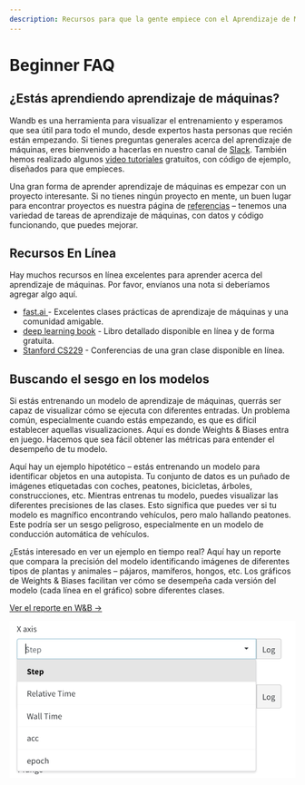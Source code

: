 ```yaml
---
description: Recursos para que la gente empiece con el Aprendizaje de Máquinas
---
```


# Beginner FAQ

## ¿Estás aprendiendo aprendizaje de máquinas?

Wandb es una herramienta para visualizar el entrenamiento y esperamos que sea útil para todo el mundo, desde expertos hasta personas que recién están empezando. Si tienes preguntas generales acerca del aprendizaje de máquinas, eres bienvenido a hacerlas en nuestro canal de [Slack](http://wandb.me/slack). También hemos realizado algunos [video tutoriales](https://www.wandb.com/tutorials) gratuitos, con código de ejemplo, diseñados para que empieces.

 Una gran forma de aprender aprendizaje de máquinas es empezar con un proyecto interesante. Si no tienes ningún proyecto en mente, un buen lugar para encontrar proyectos es nuestra página de [referencias](https://www.wandb.com/benchmarks) – tenemos una variedad de tareas de aprendizaje de máquinas, con datos y código funcionando, que puedes mejorar.

## Recursos En Línea

Hay muchos recursos en línea excelentes para aprender acerca del aprendizaje de máquinas. Por favor, envíanos una nota si deberíamos agregar algo aquí.

* [fast.ai ](https://www.fast.ai)- Excelentes clases prácticas de aprendizaje de máquinas y una comunidad amigable.
* [deep learning book](http://www.deeplearningbook.org) - Libro detallado disponible en línea y de forma gratuita.
* [Stanford CS229](https://see.stanford.edu/Course/CS229) - Conferencias de una gran clase disponible en línea.

## Buscando el sesgo en los modelos

 Si estás entrenando un modelo de aprendizaje de máquinas, querrás ser capaz de visualizar cómo se ejecuta con diferentes entradas. Un problema común, especialmente cuando estás empezando, es que es difícil establecer aquellas visualizaciones. Aquí es donde Weights & Biases entra en juego. Hacemos que sea fácil obtener las métricas para entender el desempeño de tu modelo.

Aquí hay un ejemplo hipotético – estás entrenando un modelo para identificar objetos en una autopista. Tu conjunto de datos es un puñado de imágenes etiquetadas con coches, peatones, bicicletas, árboles, construcciones, etc. Mientras entrenas tu modelo, puedes visualizar las diferentes precisiones de las clases. Esto significa que puedes ver si tu modelo es magnífico encontrando vehículos, pero malo hallando peatones. Este podría ser un sesgo peligroso, especialmente en un modelo de conducción automática de vehículos.

 ¿Estás interesado en ver un ejemplo en tiempo real? Aquí hay un reporte que compara la precisión del modelo identificando imágenes de diferentes tipos de plantas y animales – pájaros, mamíferos, hongos, etc. Los gráficos de Weights & Biases facilitan ver cómo se desempeña cada versión del modelo \(cada línea en el gráfico\) sobre diferentes clases.

 [Ver el reporte en W&B →](https://app.wandb.ai/stacey/curr_learn/reports/Species-Identification--VmlldzoxMDk3Nw)

![](../.gitbook/assets/image%20%2818%29%20%283%29.png)


